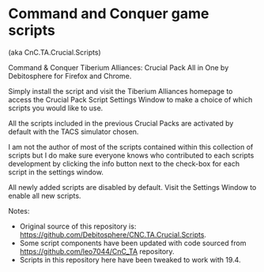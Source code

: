 # Command and Conquer game scripts
(aka CnC.TA.Crucial.Scripts)

Command & Conquer Tiberium Alliances: Crucial Pack All in One by Debitosphere for Firefox and Chrome.

Simply install the script and visit the Tiberium Alliances homepage to access the Crucial Pack Script Settings Window to make a choice of which scripts you would like to use.

All the scripts included in the previous Crucial Packs are activated by default with the TACS simulator 
chosen.

I am not the author of most of the scripts contained within this collection of scripts but I do make sure everyone knows who contributed to each scripts development by clicking the info button next to the check-box for each script in the settings window.

All newly added scripts are disabled by default. Visit the Settings Window to enable all new scripts.

Notes: 
- Original source of this repository is: https://github.com/Debitosphere/CNC.TA.Crucial.Scripts.
- Some script components have been updated with code sourced from https://github.com/leo7044/CnC_TA repository.
- Scripts in this repository here have been tweaked to work with 19.4.
